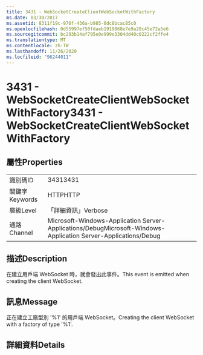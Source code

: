 ```yaml
---
title: 3431 - WebSocketCreateClientWebSocketWithFactory
ms.date: 03/30/2017
ms.assetid: 8311f19c-970f-436a-b985-0dc8bcac85c0
ms.openlocfilehash: 0d55997ef50fdaeb1919868e7e9a20c45e72a5e6
ms.sourcegitcommit: bc293b14af795e0e999e3304dd40c0222cf2ffe4
ms.translationtype: MT
ms.contentlocale: zh-TW
ms.lasthandoff: 11/26/2020
ms.locfileid: "96244011"
---
```

# <a name="3431---websocketcreateclientwebsocketwithfactory"></a><span data-ttu-id="f2eae-102">3431 - WebSocketCreateClientWebSocketWithFactory</span><span class="sxs-lookup"><span data-stu-id="f2eae-102">3431 - WebSocketCreateClientWebSocketWithFactory</span></span>

## <a name="properties"></a><span data-ttu-id="f2eae-103">屬性</span><span class="sxs-lookup"><span data-stu-id="f2eae-103">Properties</span></span>  
  
|||  
|-|-|  
|<span data-ttu-id="f2eae-104">識別碼</span><span class="sxs-lookup"><span data-stu-id="f2eae-104">ID</span></span>|<span data-ttu-id="f2eae-105">3431</span><span class="sxs-lookup"><span data-stu-id="f2eae-105">3431</span></span>|  
|<span data-ttu-id="f2eae-106">關鍵字</span><span class="sxs-lookup"><span data-stu-id="f2eae-106">Keywords</span></span>|<span data-ttu-id="f2eae-107">HTTP</span><span class="sxs-lookup"><span data-stu-id="f2eae-107">HTTP</span></span>|  
|<span data-ttu-id="f2eae-108">層級</span><span class="sxs-lookup"><span data-stu-id="f2eae-108">Level</span></span>|<span data-ttu-id="f2eae-109">「詳細資訊」</span><span class="sxs-lookup"><span data-stu-id="f2eae-109">Verbose</span></span>|  
|<span data-ttu-id="f2eae-110">通路</span><span class="sxs-lookup"><span data-stu-id="f2eae-110">Channel</span></span>|<span data-ttu-id="f2eae-111">Microsoft-Windows-Application Server-Applications/Debug</span><span class="sxs-lookup"><span data-stu-id="f2eae-111">Microsoft-Windows-Application Server-Applications/Debug</span></span>|  
  
## <a name="description"></a><span data-ttu-id="f2eae-112">描述</span><span class="sxs-lookup"><span data-stu-id="f2eae-112">Description</span></span>  

 <span data-ttu-id="f2eae-113">在建立用戶端 WebSocket 時，就會發出此事件。</span><span class="sxs-lookup"><span data-stu-id="f2eae-113">This event is emitted when creating the client WebSocket.</span></span>  
  
## <a name="message"></a><span data-ttu-id="f2eae-114">訊息</span><span class="sxs-lookup"><span data-stu-id="f2eae-114">Message</span></span>  

 <span data-ttu-id="f2eae-115">正在建立工廠型別 '%1' 的用戶端 WebSocket。</span><span class="sxs-lookup"><span data-stu-id="f2eae-115">Creating the client WebSocket with a factory of type '%1'.</span></span>  
  
## <a name="details"></a><span data-ttu-id="f2eae-116">詳細資料</span><span class="sxs-lookup"><span data-stu-id="f2eae-116">Details</span></span>

